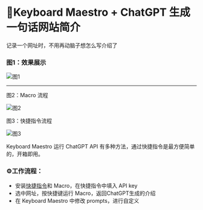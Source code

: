# 🌟Keyboard Maestro + ChatGPT 生成一句话网站简介
记录一个网址时，不用再动脑子想怎么写介绍了

### 图1：效果展示

![图1](https://user-images.githubusercontent.com/23517447/229265296-0878f9b4-68e0-4cef-9de0-61a23f6bbb01.gif)

----
图2：Macro 流程

![图2](https://user-images.githubusercontent.com/23517447/229265119-df0c55a3-99a3-45b2-ae3b-4d8085981464.jpg)

图3：快捷指令流程

![图3](https://user-images.githubusercontent.com/23517447/229265209-152b0e88-2ccd-4c98-b9f3-e951f5f6a539.jpg)



Keyboard Maestro 运行 ChatGPT API 有多种方法，通过快捷指令是最方便简单的，开箱即用。

### ⚙️工作流程：
- 安装[快捷指令](https://www.icloud.com/shortcuts/02dd3ea0c1af4143abd316c596678adf)和 Macro，在快捷指令中填入 API key 
- 选中网址，按快捷键运行 Macro，返回ChatGPT生成的介绍
- 在 Keyboard Maestro 中修改 prompts，进行自定义

